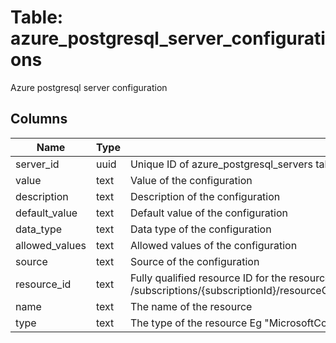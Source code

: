 
# Table: azure_postgresql_server_configurations
Azure postgresql server configuration
## Columns
| Name        | Type           | Description  |
| ------------- | ------------- | -----  |
|server_id|uuid|Unique ID of azure_postgresql_servers table (FK)|
|value|text|Value of the configuration|
|description|text|Description of the configuration|
|default_value|text|Default value of the configuration|
|data_type|text|Data type of the configuration|
|allowed_values|text|Allowed values of the configuration|
|source|text|Source of the configuration|
|resource_id|text|Fully qualified resource ID for the resource Ex - /subscriptions/{subscriptionId}/resourceGroups/{resourceGroupName}/providers/{resourceProviderNamespace}/{resourceType}/{resourceName}|
|name|text|The name of the resource|
|type|text|The type of the resource Eg "MicrosoftCompute/virtualMachines" or "MicrosoftStorage/storageAccounts"|
